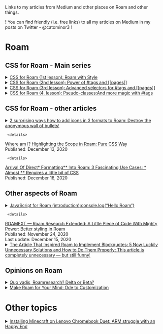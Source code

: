 Links to my articles from Medium and other places on Roam and other things.

! You can find friendly (i.e. free links) to all my articles on Medium in my posts on Twitter - @catominor3 !

# Roam 

## CSS for Roam - Main series
<details>
  <summary><a href="https://catominor3.medium.com/roam-with-style-8a18c216d338">CSS for Roam (1st lesson): Roam with Style</a></summary>
   Published: September 21, 2020 <br/>    
  Last update: December 26, 2020
  
  </details>
  
  <details>
  <summary><a href="https://catominor3.medium.com/css-for-roam-2-lesson-ed89d0419a01">CSS for Roam (2nd lesson): Power of #tags and [[pages]]</a></summary>
   Published: September 28, 2020 <br/>    
  Last update: December 27, 2020
  
  </details>
  
   <details>
  <summary><a href="https://catominor3.medium.com/css-for-roam-3-lesson-eef0aa29b9dc">CSS for Roam (3rd lesson): Advanced selectors for #tags and [[pages]]</a></summary>
   Published: October 12, 2020 
  </details>
  
   <details>
  <summary><a href="https://catominor3.medium.com/css-for-roam-4-lesson-pseudo-classes-88662506355f">CSS for Roam (4. lesson): Pseudo-classes:And more magic with #tags</a></summary>
   Published: October 27, 2020 <br />
  <b>Needs an update</b>
</details>

## CSS for Roam - other articles
  <details>
  <summary><a href="https://catominor3.medium.com/2-surprising-ways-how-to-add-icons-in-3-formats-to-roam-69a16bb33ed1">2 surprising ways how to add icons in 3 formats to Roam: Destroy the anonymous wall of bullets!</a></summary>
   Published: November 1, 2020 </br>
   <b>Needs a small update</b>
   </details>
   
     <details>
  <summary><a href="https://catominor3.medium.com/where-am-i-highlighting-the-scope-in-roam-b8510dced4b4">Where am I? Highlighting the Scope in Roam: Pure CSS Way</a></summary>
   Published: December 13, 2020 
   </details>
   
      
     <details>
  <summary><a href="https://catominor3.medium.com/arrival-of-direct-formatting-into-roam-3-fascinating-use-cases-1c5bd5b0540f">Arrival Of Direct* Formatting** Into Roam: 3 Fascinating Use Cases: * Almost ** Requires a little bit of CSS</a></summary>
   Published: December 18, 2020 
   </details>

## Other aspects of Roam
<details>
  <summary><a href="https://catominor3.medium.com/javascript-for-roam-introduction-f19f82ca297">JavaScript for Roam (introduction):console.log(“Hello Roam”)</a></summary>
Published: October 5, 2020

</details.
    <details>
  <summary><a href="https://betterprogramming.pub/5-1-weird-hidden-and-unexpected-features-in-roam-research-that-you-might-not-know-6e7419efab70">6 Unusual, Hidden, or Unexpected Features in Roam Research That You Might Not Know</a></summary>
   Published: October 19, 2020 <br/>    
  
  </details> 
  
     <details>
  <summary><a href="https://catominor3.medium.com/latex-for-roam-from-non-math-perspective-d86fd0a2a9c2">LaTeX for Roam from non-math perspective:Use it for interesting font creations, simple diagrams and fun</a></summary>
   Published: November 1, 2020 
</details>

   

     <details>
  <summary><a href="https://betterprogramming.pub/roamext-roam-extended-a-little-piece-of-code-with-mighty-power-a18184c0c5be">ROAMEXT — Roam Research Extended: A Little Piece of Code With Mighty Power: Better styling in Roam</a></summary>
   Published: November 24, 2020 </br>
   Last update: December 15, 2020
   </details>

  <details>
  <summary><a href="https://catominor3.medium.com/in-the-search-for-missing-blockquotes-in-roam-5-reasonable-solutions-ddcd99127cca">The Article That Inspired Roam to Implement Blockquotes: 5 Now Luckily Unnecessary Solutions and How to Do Them Properly: This article is completely unnecessary — but still funny!</a></summary>
   Published: December 4, 2020
   </details>


## Opinions on Roam
<details>
  <summary><a href="https://catominor3.medium.com/quo-vadis-roamresearch-delta-or-beta-4c598d463e86">Quo vadis, Roamresearch? Delta or Beta?</a></summary>
  Published: September 6, 2020 
  </details>
  
  <details>
  <summary><a href="https://catominor3.medium.com/make-roam-for-your-mind-9e7f09e6a7b0">Make Roam for Your Mind: Ode to Customization</a></summary>
Published: September 13, 2020 <br/>
 Last update: October 25, 2020

  </details>
  
  # Other topics

<details>
  <summary><a href="https://catominor3.medium.com/installing-minecraft-on-lenovo-chromebook-duet-9c67fc1b2bcf">Installing Minecraft on Lenovo Chromebook Duet: ARM struggle with an Happy End</a></summary>
Published: November 28, 2020 

  </details>
  
